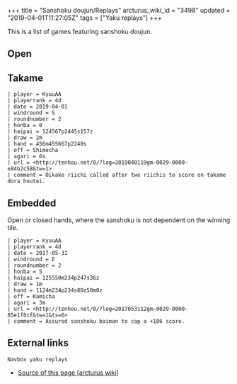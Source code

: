 +++
title = "Sanshoku doujun/Replays"
arcturus_wiki_id = "3498"
updated = "2019-04-01T11:27:05Z"
tags = ["Yaku replays"]
+++

This is a list of games featuring sanshoku doujun.

## Open

## Takame

```Replay/Tenhou.net|
| player = KyuuAA
| playerrank = 4d
| date = 2019-04-01
| windround = S
| roundnumber = 2
| honba = 0
| haipai = 124567p2445s157z
| draw = 2m
| hand = 456m455667p2240s
| off = Shimocha
| agari = 6s
| url = <http://tenhou.net/0/?log=2019040119gm-0029-0000-e84b2c58&tw=1>
| comment = Oikake riichi called after two riichis to score on takame dora houtei.
```

## Embedded

Open or closed hands, where the sanshoku is not dependent on the winning tile.

```Replay/Tenhou.net|
| player = KyuuAA
| playerrank = 4d
| date = 2017-05-31
| windround = E
| roundnumber = 2
| honba = 5
| haipai = 125550m234p247s36z
| draw = 1m
| hand = 1124m234p234s80z50m0z
| off = Kamicha
| agari = 3m
| url = <http://tenhou.net/0/?log=2017053112gm-0029-0000-85e1f8cf&tw=1&ts=6>
| comment = Assured sanshoku baiman to cap a +106 score.
```

## External links

`Navbox yaku replays`

- [Source of this page [arcturus wiki]](http://arcturus.su/wiki/Sanshoku_doujun/Replays)
